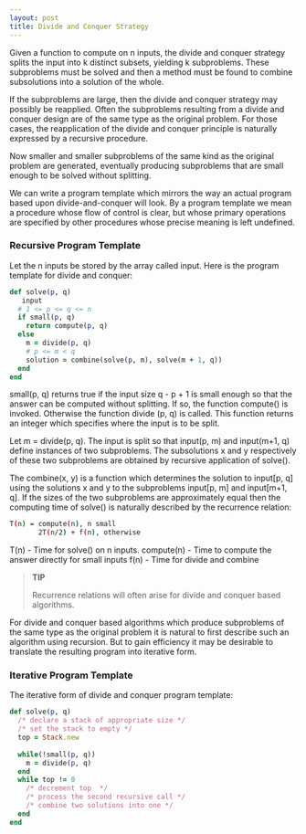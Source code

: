 ```yaml
---
layout: post
title: Divide and Conquer Strategy
---
```


Given a function to compute on n inputs, the divide and conquer strategy splits the input into k distinct subsets, yielding k subproblems. These subproblems must be solved and then a method must be found to combine subsolutions into a solution of the whole. 

If the subproblems are large, then the divide and conquer strategy may possibly be reapplied. Often the subproblems resulting from a divide and conquer design are of the same type as the original problem. For those cases, the reapplication of the divide and conquer principle is naturally expressed by a recursive procedure. 

Now smaller and smaller subproblems of the same kind as the original problem are generated, eventually producing subproblems that are small enough to be solved without splitting.

We can write a program template which mirrors the way an actual program based upon divide-and-conquer will look. By a program template we mean a procedure whose flow of control is clear, but whose primary operations are specified by other procedures whose precise meaning is left undefined. 

### Recursive Program Template

Let the n inputs be stored by the array called input. Here is the program template for divide and conquer:

```ruby
def solve(p, q)
   input 
  # 1 <= p <= q <= n 
  if small(p, q)
    return compute(p, q)
  else
    m = divide(p, q)
    # p <= m < q 
    solution = combine(solve(p, m), solve(m + 1, q))        
  end
end
```

small(p, q) returns true if the input size q - p + 1 is small enough so that the answer can be computed without splitting. If so, the function compute() is invoked. Otherwise the function divide (p, q) is called. This function returns an integer which specifies where the input is to be split.

Let m = divide(p, q). The input is split so that input(p, m) and input(m+1, q) define instances of two subproblems. The subsolutions x and y respectively of these two subproblems are obtained by recursive application of solve(). 

The combine(x, y) is a function which determines the solution to input[p, q] using the solutions x and y to the subproblems input[p, m] and input[m+1, q]. If the sizes of the two subproblems are approximately equal then the computing time of solve() is naturally described by the recurrence relation:

```sh
T(n) = compute(n), n small
       2T(n/2) + f(n), otherwise
```
	   
T(n) - Time for solve() on n inputs.
compute(n) - Time to compute the answer directly for small inputs
f(n) - Time for divide and combine

<blockquote class="note">
  <strong>TIP</strong> 
  <p>
    Recurrence relations will often arise for divide and conquer based algorithms.
  </p>
</blockquote>

For divide and conquer based algorithms which produce subproblems of the same type as the original problem it is natural to first describe such an algorithm using recursion. But to gain efficiency it may be desirable to translate the resulting program into iterative form. 

### Iterative Program Template

The iterative form of divide and conquer program template:

```ruby
def solve(p, q)
  /* declare a stack of appropriate size */
  /* set the stack to empty */
  top = Stack.new
  
  while(!small(p, q))
    m = divide(p, q)
  end
  while top != 0
    /* decrement top  */
    /* process the second recursive call */
    /* combine two solutions into one */
  end
end
```
